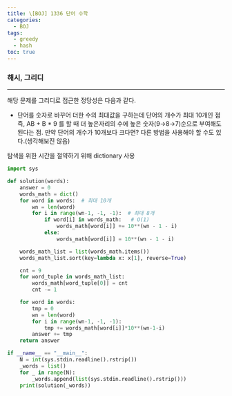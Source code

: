 ```yaml
---
title: \[BOJ] 1336 단어 수학
categories: 
  - BOJ
tags: 
  - greedy
  - hash
toc: true
---
```


### 해시, 그리디

---

해당 문제를 그리디로 접근한 정당성은 다음과 같다.

- 단어를 숫자로 바꾸어 더한 수의 최대값을 구하는데 단어의 개수가 최대 10개인 점
즉, AB + B * 9 를 할 때 더 높은자리의 수에 높은 숫자(9→8→7)순으로 부여해도 된다는 점. 만약 단어의 개수가 10개보다 크다면? 다른 방법을 사용해야 할 수도 있다.(생각해보진 않음)

탐색을 위한 시간을 절약하기 위해 dictionary 사용

```python
import sys

def solution(words):
    answer = 0
    words_math = dict()
    for word in words:  # 최대 10개
        wn = len(word)
        for i in range(wn-1, -1, -1):  # 최대 8개
            if word[i] in words_math:   # O(1)
                words_math[word[i]] += 10**(wn - 1 - i)
            else:
                words_math[word[i]] = 10**(wn - 1 - i)

    words_math_list = list(words_math.items())
    words_math_list.sort(key=lambda x: x[1], reverse=True)

    cnt = 9
    for word_tuple in words_math_list:
        words_math[word_tuple[0]] = cnt
        cnt -= 1

    for word in words:
        tmp = 0
        wn = len(word)
        for i in range(wn-1, -1, -1):
            tmp += words_math[word[i]]*10**(wn-1-i)
        answer += tmp
    return answer

if __name__ == "__main__":
    N = int(sys.stdin.readline().rstrip())
    _words = list()
    for _ in range(N):
        _words.append(list(sys.stdin.readline().rstrip()))
    print(solution(_words))
```